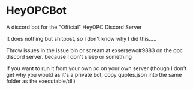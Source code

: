 # HeyOPCBot
A discord bot for the "Official" HeyOPC Discord Server

It does nothing but shitpost, so I don't know why I did this.....

Throw issues in the issue bin or scream at exsersewo#9883 on the opc discord server. because I don't sleep or something

If you want to run it from your own pc on your own server (though I don't get why you would as it's a private bot, copy quotes.json into the same folder as the executable/dll)